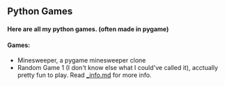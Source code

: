 ## Python Games
#### Here are all my python games. (often made in pygame)

#### Games:
- Minesweeper, a pygame minesweeper clone
- Random Game 1 (I don't know else what I could've called it), acctually pretty fun to play. Read [_info.md](../master/random_game_1/_info.md) for more info.
